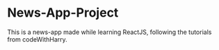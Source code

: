 # News-App-Project
This is a news-app made while learning ReactJS, following the tutorials from codeWithHarry.
